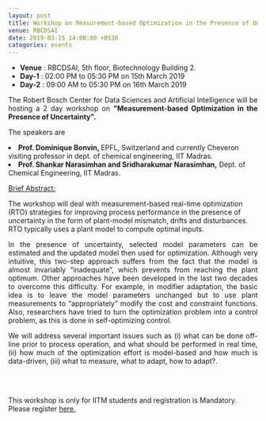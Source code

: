 ```yaml
---
layout: post
title: Workshop on Measurement-based Optimization in the Presence of Uncertainty
venue: RBCDSAI 
date: 2019-03-15 14:00:00 +0530
categories: events
---
```

<ul class="mb-5" >
	<li><b>Venue</b> : RBCDSAI, 5th floor, Biotechnology Building 2.</li>
	 <li><b>Day-1</b> : 02:00 PM to 05:30 PM on 15th March 2019 </li>
	 <li><b>Day-2</b> : 09:00 AM to 05:30 PM on 16th March 2019</li>
</ul>

<p align="justify">The Robert Bosch Center for Data Sciences and Artificial Intelligence will be hosting a 2 day workshop on <strong> "Measurement-based Optimization in the Presence of Uncertainty".</strong></p> 
<p align="justify">The speakers are 

<li><strong>Prof. Dominique Bonvin, </strong> EPFL, Switzerland and currently Cheveron visiting professor in dept. of chemical engineering, IIT Madras.</li>

<li><strong>Prof. Shankar Narasimhan and Sridharakumar Narasimhan,</strong> Dept. of Chemical Engineering, IIT Madras.</li></p>


<p align="justify"><u>Brief Abstract:</u>

The workshop will deal with measurement-based real-time optimization (RTO) strategies for improving process performance in the presence of uncertainty in the form of plant-model mismatch, drifts and disturbances. RTO typically uses a plant model to compute optimal inputs.<p>

 

<p align="justify">In the presence of uncertainty, selected model parameters can be estimated and the updated model then used for optimization. Although very intuitive, this two-step approach suffers from the fact that the model is almost invariably “inadequate”, which prevents from reaching the plant optimum. Other approaches have been developed in the last two decades to overcome this difficulty. For example, in modifier adaptation, the basic idea is to leave the model parameters unchanged but to use plant measurements to “appropriately” modify the cost and constraint functions. Also, researchers have tried to turn the optimization problem into a control problem, as this is done in self-optimizing control.</p>

 

<p align="justify">We will address several important issues such as (i) what can be done off-line prior to process operation, and what should be performed in real time, (ii) how much of the optimization effort is model-based and how much is data-driven, (iii) what to measure, what to adapt, how to adapt?.</p>

<br><br>

This workshop is only for IITM students and registration is Mandatory.  Please register <a href="https://docs.google.com/forms/d/e/1FAIpQLSfFeG8amTBNZhDM7KfNBp0JIqJfdHKmU8q9cCd5aSZBWx4guQ/viewform">here.</a>
      
